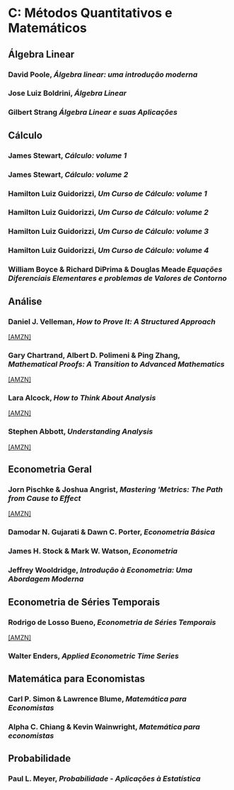 # C: Métodos Quantitativos e Matemáticos

## Álgebra Linear

### David Poole, *Álgebra linear: uma introdução moderna*
### Jose Luiz Boldrini, *Álgebra Linear*
### Gilbert Strang *Álgebra Linear e suas Aplicações*

## Cálculo

### James Stewart, *Cálculo: volume 1*
### James Stewart, *Cálculo: volume 2*
### Hamilton Luiz Guidorizzi, *Um Curso de Cálculo: volume 1*
### Hamilton Luiz Guidorizzi, *Um Curso de Cálculo: volume 2*
### Hamilton Luiz Guidorizzi, *Um Curso de Cálculo: volume 3*
### Hamilton Luiz Guidorizzi, *Um Curso de Cálculo: volume 4*

### William Boyce & Richard DiPrima & Douglas Meade *Equações Diferenciais Elementares e problemas de Valores de Contorno*

## Análise

### Daniel J. Velleman, *How to Prove It: A Structured Approach*
[[AMZN]](https://www.amazon.com.br/How-Prove-Structured-Daniel-Velleman/dp/1108439535/)
### Gary Chartrand, Albert D. Polimeni & Ping Zhang, *Mathematical Proofs: A Transition to Advanced Mathematics*
[[AMZN]](https://www.amazon.com.br/Mathematical-Proofs-International-Transition-Mathematics-ebook/dp/B00IZ0L5II/)
### Lara Alcock, *How to Think About Analysis*
[[AMZN]](https://www.amazon.com.br/How-Think-About-Analysis-English-ebook/dp/B00O94K6NO/)
### Stephen Abbott, *Understanding Analysis*
[[AMZN]](https://www.amazon.com.br/Understanding-Analysis-Undergraduate-Mathematics-English-ebook/dp/B00XWDQUH4/)


## Econometria Geral

### Jorn Pischke & Joshua Angrist, *Mastering 'Metrics: The Path from Cause to Effect*
[[AMZN]](https://www.amazon.com.br/Mastering-Metrics-Path-Cause-Effect/dp/0691152845/)

### Damodar N. Gujarati & Dawn C. Porter, *Econometria Básica*
### James H. Stock & Mark W. Watson, *Econometria*
### Jeffrey Wooldridge, *Introdução à Econometria: Uma Abordagem Moderna*

## Econometria de Séries Temporais

### Rodrigo de Losso Bueno, *Econometria de Séries Temporais*

[[AMZN]](https://www.amazon.com.br/Econometria-S%C3%A9ries-Temporais-Rodrigo-Silveira/dp/8522106428)

### Walter Enders, *Applied Econometric Time Series*

## Matemática para Economistas

### Carl P. Simon & Lawrence Blume, *Matemática para Economistas*
### Alpha C. Chiang & Kevin Wainwright, *Matemática para economistas*


## Probabilidade

### Paul L. Meyer, *Probabilidade - Aplicações à Estatística*
